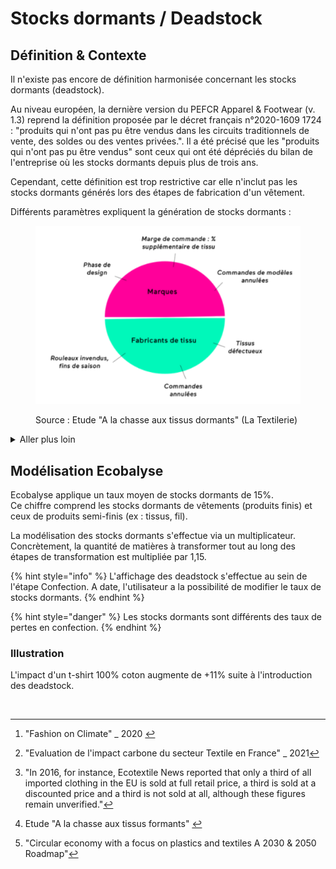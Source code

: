 # Stocks dormants / Deadstock

## Définition & Contexte

Il n'existe pas encore de définition harmonisée concernant les stocks dormants (deadstock).

Au niveau européen, la dernière version du PEFCR Apparel & Footwear (v. 1.3) reprend la définition proposée par le décret français n°2020-1609 1724 : "produits qui n'ont pas pu être vendus dans les circuits traditionnels de vente, des soldes ou des ventes privées.". Il a été précisé que les "produits qui n'ont pas pu être vendus" sont ceux qui ont été dépréciés du bilan de l'entreprise où les stocks dormants depuis plus de trois ans.&#x20;

Cependant, cette définition est trop restrictive car elle n'inclut pas les stocks dormants générés lors des étapes de fabrication d'un vêtement.&#x20;

Différents paramètres expliquent la génération de stocks dormants :&#x20;

<figure><img src="../../.gitbook/assets/image (1).png" alt=""><figcaption><p>Source : Etude "A la chasse aux tissus dormants" (La Textilerie)</p></figcaption></figure>

<details>

<summary>Aller plus loin</summary>

Une revue bibliographique et différents ateliers ont été menés en 2023 afin d'estimer la matérialité des stocks dormants. Voici quelques sources/données (non exhaustif) :&#x20;

Stocks dormant de vêtements (produit fini) :&#x20;

* 15% (source : [Mc Kinsey](#user-content-fn-1)[^1])
* 16% (source : Cycleco[^2])
* 12% (source : [The Good Goods](https://www.thegoodgoods.fr/media/economie/circularite-services/tech-uptrade-marketplace-revalorise-stocks-dormants/))
* 33% (source : [EcoTextile](https://www.ecotextile.com/2016042122078/fashion-retail-news/one-third-of-all-clothing-never-sold.html) / citation[^3])

Stocks dormans de produits semi-finis :&#x20;

* 5% de marge moyenne constatée au bénéficie du fournisseur lors de commandes de la part du donneur d'ordre (marque/confectionneur) (source : [La Textilerie](#user-content-fn-4)[^4])
* 10% à 20% sur le marché dannois (source : [Roadmap pour une économie circulaire](#user-content-fn-5)[^5] - Danemark)&#x20;

</details>

## Modélisation Ecobalyse

Ecobalyse applique un taux moyen de stocks dormants de 15%. \
Ce chiffre comprend les stocks dormants de vêtements (produits finis) et ceux de produits semi-finis (ex : tissus, fil).&#x20;

La modélisation des stocks dormants s'effectue via un multiplicateur. Concrètement, la quantité de matières à transformer tout au long des étapes de transformation est multipliée par 1,15.&#x20;

{% hint style="info" %}
L'affichage des deadstock s'effectue au sein de l'étape Confection. A date, l'utilisateur a la possibilité de modifier le taux de stocks dormants.
{% endhint %}

{% hint style="danger" %}
Les stocks dormants sont différents des taux de pertes en confection.&#x20;
{% endhint %}

### **Illustration**

L'impact d'un t-shirt 100% coton augmente de +11% suite à l'introduction des deadstock.

<figure><img src="../../.gitbook/assets/Impact (uPts) d&#x27;un t-shirt 100% coton par étape (avec ou sans Deadstock) (1).png" alt=""><figcaption></figcaption></figure>

[^1]: "Fashion on Climate" \_ 2020&#x20;

[^2]: "Evaluation de l'impact carbone du secteur Textile en France" \_ 2021

[^3]: "In 2016, for instance, Ecotextile News reported that only a third of all imported clothing in the EU is sold at full retail price, a third is sold at a discounted price and a third is not sold at all, although these figures remain unverified."

[^4]: Etude "A la chasse aux tissus formants" &#x20;



[^5]: "Circular economy with a focus on plastics and textiles A 2030 & 2050 Roadmap"
